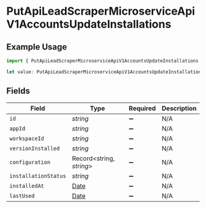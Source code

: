 # PutApiLeadScraperMicroserviceApiV1AccountsUpdateInstallations

## Example Usage

```typescript
import { PutApiLeadScraperMicroserviceApiV1AccountsUpdateInstallations } from "oppulence-backend-sdk/models/operations";

let value: PutApiLeadScraperMicroserviceApiV1AccountsUpdateInstallations = {};
```

## Fields

| Field                                                                                         | Type                                                                                          | Required                                                                                      | Description                                                                                   |
| --------------------------------------------------------------------------------------------- | --------------------------------------------------------------------------------------------- | --------------------------------------------------------------------------------------------- | --------------------------------------------------------------------------------------------- |
| `id`                                                                                          | *string*                                                                                      | :heavy_minus_sign:                                                                            | N/A                                                                                           |
| `appId`                                                                                       | *string*                                                                                      | :heavy_minus_sign:                                                                            | N/A                                                                                           |
| `workspaceId`                                                                                 | *string*                                                                                      | :heavy_minus_sign:                                                                            | N/A                                                                                           |
| `versionInstalled`                                                                            | *string*                                                                                      | :heavy_minus_sign:                                                                            | N/A                                                                                           |
| `configuration`                                                                               | Record<string, *string*>                                                                      | :heavy_minus_sign:                                                                            | N/A                                                                                           |
| `installationStatus`                                                                          | *string*                                                                                      | :heavy_minus_sign:                                                                            | N/A                                                                                           |
| `installedAt`                                                                                 | [Date](https://developer.mozilla.org/en-US/docs/Web/JavaScript/Reference/Global_Objects/Date) | :heavy_minus_sign:                                                                            | N/A                                                                                           |
| `lastUsed`                                                                                    | [Date](https://developer.mozilla.org/en-US/docs/Web/JavaScript/Reference/Global_Objects/Date) | :heavy_minus_sign:                                                                            | N/A                                                                                           |